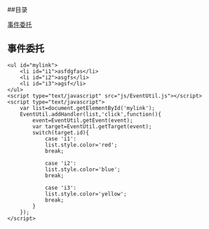##目录

[事件委托](#a1)



<h2 id="a1">事件委托</h2>

	<ul id="mylink">
		<li id="i1">asfdgfas</li>
		<li id="i2">asgfs</li>
		<li id="i3">agsf</li>
	</ul>
	<script type="text/javascript" src="js/EventUtil.js"></script>
	<script type="text/javascript">
		var list=document.getElementById('mylink');
		EventUtil.addHandler(list,'click',function(){
			event=EventUtil.getEvent(event);
			var target=EventUtil.getTarget(event);
			switch(target.id){
				case 'i1':
				list.style.color='red';
				break;
				
				case 'i2':
				list.style.color='blue';
				break;
				
				case 'i3':
				list.style.color='yellow';
				break;
			}
		});
	</script>